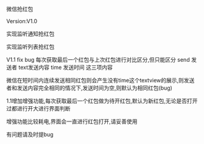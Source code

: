 微信抢红包

Version:V1.0

实现监听通知抢红包

实现监听列表抢红包

V1.1 fix bug
每次获取最后一个红包与上次红包进行对比区分,但只能区分
send 发送者
text发送内容
time 发送时间
这三项内容

微信在短时间内连续发送相同红包则会产生没有time这个textview的展示,则发送者和发送内容完全相同的情况下,发送时间为空,则默认为相同红包(bug)

1.1增加增强功能,每次获取最后一个红包做为待开红包,默认为新红包,无论是否打开过都进行开大进行界面判断

增强功能比较耗电,界面会一直进行红包打开,请妥善使用

有问题请及时提bug
